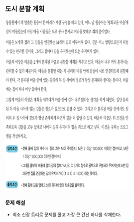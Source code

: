 ## 도시 분할 계획
<div>
    <img src="image1.PNG" width="400" height="550">
</div>

### 문제 해설
- 최소 신장 트리로 문제를 풀고 가장 큰 간선 하나를 삭제한다.